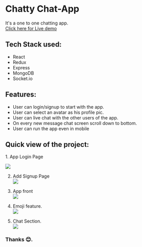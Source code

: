 # Chatty Chat-App

It's a one to one chatting app.<br/>
<a href="https://chattychatapp.netlify.app/" target="_blank">Click here for Live demo</a>

## Tech Stack used:

<ul>
  <li>React</li>
  <li>Redux</li>
  <li>Express</li>
  <li>MongoDB</li>
  <li>Socket.io</li>
</ul>

## Features:

<ul>
<li>User can login/signup to start with the app.</li>
<li>User can select an avatar as his profile pic.</li>
  <li>User can live chat with the other users of the app.</li>
  <li>On every new message chat screen scroll down to bottom.</li>
  <li>User can run the app even in mobile</li>
</ul>

<h2>Quick view of the project:</h2>
1. App Login Page
<p></p>
<img src="https://user-images.githubusercontent.com/85347242/166114864-f7b314b1-55f9-49e2-8846-ba8080475834.png" />

2. Add Signup Page
   <br>
   <img src="https://user-images.githubusercontent.com/85347242/166114871-a24758f4-8669-4468-ab8e-1f652246f2c3.png" />

3. App front
   <br>
   <img src="https://user-images.githubusercontent.com/85347242/166114929-6a04bdb2-82b7-4deb-9a30-27af281fcfcd.png" />

4. Emoji feature.
   <br>
   <img src="https://user-images.githubusercontent.com/85347242/166114903-eb8f1c82-91d3-42cd-886f-8b4bd52aaf24.png" />

5. Chat Section.
   <br>
   <img src="https://user-images.githubusercontent.com/85347242/166115078-649a564d-d948-42c6-8185-c7849d4deb12.png" />

### Thanks 😊.
